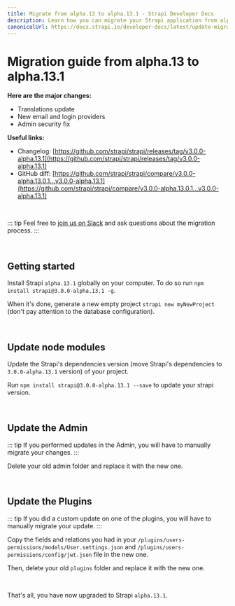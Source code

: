 ```yaml
---
title: Migrate from alpha.13 to alpha.13.1 - Strapi Developer Docs
description: Learn how you can migrate your Strapi application from alpha.13 to alpha.13.1.
canonicalUrl: https://docs.strapi.io/developer-docs/latest/update-migration-guides/migration-guides/migration-guide-alpha.13-to-alpha.13.1.html
---
```


# Migration guide from alpha.13 to alpha.13.1

**Here are the major changes:**

- Translations update
- New email and login providers
- Admin security fix

**Useful links:**

- Changelog: [https://github.com/strapi/strapi/releases/tag/v3.0.0-alpha.13.1](https://github.com/strapi/strapi/releases/tag/v3.0.0-alpha.13.1)
- GitHub diff: [https://github.com/strapi/strapi/compare/v3.0.0-alpha.13.0.1...v3.0.0-alpha.13.1](https://github.com/strapi/strapi/compare/v3.0.0-alpha.13.0.1...v3.0.0-alpha.13.1)

<br>

::: tip
Feel free to [join us on Slack](http://slack.strapi.io) and ask questions about the migration process.
:::

<br>

## Getting started

Install Strapi `alpha.13.1` globally on your computer. To do so run `npm install strapi@3.0.0-alpha.13.1 -g`.

When it's done, generate a new empty project `strapi new myNewProject` (don't pay attention to the database configuration).

<br>

## Update node modules

Update the Strapi's dependencies version (move Strapi's dependencies to `3.0.0-alpha.13.1` version) of your project.

Run `npm install strapi@3.0.0-alpha.13.1 --save` to update your strapi version.

<br>

## Update the Admin

::: tip
If you performed updates in the Admin, you will have to manually migrate your changes.
:::

Delete your old admin folder and replace it with the new one.

<br>

## Update the Plugins

::: tip
If you did a custom update on one of the plugins, you will have to manually migrate your update.
:::

Copy the fields and relations you had in your `/plugins/users-permissions/models/User.settings.json` and `/plugins/users-permissions/config/jwt.json` file in the new one.

Then, delete your old `plugins` folder and replace it with the new one.

<br>

That's all, you have now upgraded to Strapi `alpha.13.1`.
